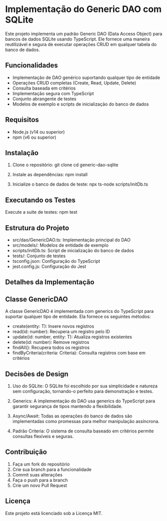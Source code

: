 # Implementação do Generic DAO com SQLite

Este projeto implementa um padrão Generic DAO (Data Access Object) para bancos de dados SQLite usando TypeScript. Ele fornece uma maneira reutilizável e segura de executar operações CRUD em qualquer tabela do banco de dados.

## Funcionalidades

- Implementação de DAO genérico suportando qualquer tipo de entidade
- Operações CRUD completas (Create, Read, Update, Delete)
- Consulta baseada em critérios
- Implementação segura com TypeScript
- Conjunto abrangente de testes
- Modelos de exemplo e scripts de inicialização do banco de dados

## Requisitos

- Node.js (v14 ou superior)
- npm (v6 ou superior)

## Instalação

1. Clone o repositório:
git clone <repository-url>
cd generic-dao-sqlite

2. Instale as dependências:
npm install

3. Inicialize o banco de dados de teste:
npx ts-node scripts/initDb.ts


## Executando os Testes

Execute a suite de testes:
npm test


## Estrutura do Projeto

- src/dao/GenericDAO.ts: Implementação principal do DAO
- src/models/: Modelos de entidade de exemplo
- scripts/initDb.ts: Script de inicialização do banco de dados
- tests/: Conjunto de testes
- tsconfig.json: Configuração do TypeScript
- jest.config.js: Configuração do Jest

## Detalhes da Implementação

 ## Classe GenericDAO

A classe GenericDAO é implementada com generics do TypeScript para suportar qualquer tipo de entidade. Ela fornece os seguintes métodos:

- create(entity: T): Insere novos registros
- read(id: number): Recupera um registro pelo ID
- update(id: number, entity: T): Atualiza registros existentes
- delete(id: number): Remove registros
- findAll(): Recupera todos os registros
- findByCriteria(criteria: Criteria): Consulta registros com base em critérios


 ## Decisões de Design

1. Uso do SQLite: O SQLite foi escolhido por sua simplicidade e natureza sem configuração, tornando-o perfeito para demonstração e testes.

2. Generics: A implementação do DAO usa generics do TypeScript para garantir segurança de tipos mantendo a flexibilidade.

3. Async/Await: Todas as operações do banco de dados são implementadas como promessas para melhor manipulação assíncrona.

4. Padrão Criteria: O sistema de consulta baseado em critérios permite consultas flexíveis e seguras.

## Contribuição

1. Faça um fork do repositório
2. Crie sua branch para a funcionalidade
3. Commit suas alterações
4. Faça o push para a branch
5. Crie um novo Pull Request

## Licença

Este projeto está licenciado sob a Licença MIT.

